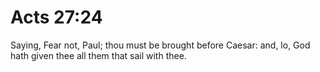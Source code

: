 # Acts 27:24

Saying, Fear not, Paul; thou must be brought before Caesar: and, lo, God hath given thee all them that sail with thee.